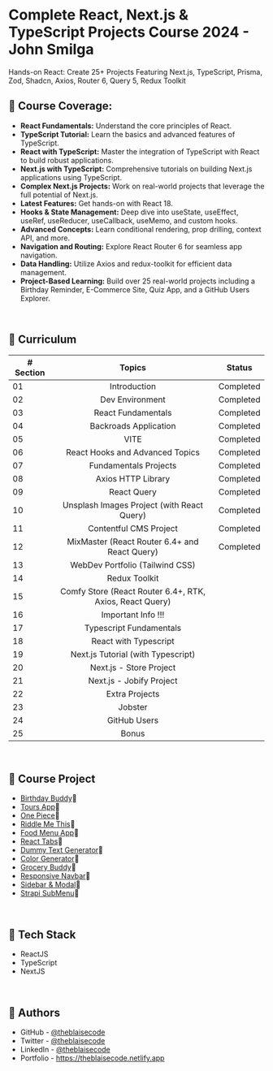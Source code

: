 # Complete React, Next.js & TypeScript Projects Course 2024 - John Smilga
Hands-on React: Create 25+ Projects Featuring Next.js, TypeScript, Prisma, Zod, Shadcn, Axios, Router 6, Query 5, Redux Toolkit


## 🔶 Course Coverage:
- **React Fundamentals:** Understand the core principles of React.
- **TypeScript Tutorial:** Learn the basics and advanced features of TypeScript.
- **React with TypeScript:** Master the integration of TypeScript with React to build robust applications.
- **Next.js with TypeScript:** Comprehensive tutorials on building Next.js applications using TypeScript.
- **Complex Next.js Projects:** Work on real-world projects that leverage the full potential of Next.js.
- **Latest Features:** Get hands-on with React 18.
- **Hooks & State Management:** Deep dive into useState, useEffect, useRef, useReducer, useCallback, useMemo, and custom hooks.
- **Advanced Concepts:** Learn conditional rendering, prop drilling, context API, and more.
- **Navigation and Routing:** Explore React Router 6 for seamless app navigation.
- **Data Handling:** Utilize Axios and redux-toolkit for efficient data management.
- **Project-Based Learning:** Build over 25 real-world projects including a Birthday Reminder, E-Commerce Site, Quiz App, and a GitHub Users Explorer.

<br/>

## 🔶 Curriculum 
| # Section |                                                                           Topics                                                                    |                     Status                     |
| --------- | :-------------------------------------------------------------------------------------------------------------------------------------------------: |------------------------------------------------|
| 01        |                                                                        Introduction                                                                 |                   Completed                    |
| 02        |                                                                      Dev Environment                                                                |                   Completed                    |
| 03        |                                                                     React Fundamentals                                                              |                   Completed                    |
| 04        |                                                                   Backroads Application                                                             |                   Completed                    |
| 05        |                                                                           VITE                                                                      |                   Completed                    |
| 06        |                                                              React Hooks and Advanced Topics                                                        |                   Completed                    |
| 07        |                                                                  Fundamentals Projects                                                              |                   Completed                    |
| 08        |                                                                     Axios HTTP Library                                                              |                   Completed                    |
| 09        |                                                                        React Query                                                                  |                   Completed                    |
| 10        |                                                          Unsplash Images Project (with React Query)                                                 |                   Completed                    |
| 11        |                                                                  Contentful CMS Project                                                             |                   Completed                    |
| 12        |                                                        MixMaster (React Router 6.4+ and React Query)                                                |                   Completed                    |
| 13        |                                                              WebDev Portfolio (Tailwind CSS)                                                        |                                       |
| 14        |                                                                       Redux Toolkit                                                                 |                                       |
| 15        |                                                   Comfy Store (React Router 6.4+, RTK, Axios, React Query)                                          |                                       |
| 16        |                                                                     Important Info !!!                                                              |                                       |
| 17        |                                                                  Typescript Fundamentals                                                            |                                       |
| 18        |                                                                   React with Typescript                                                             |                                       |
| 19        |                                                            Next.js Tutorial (with Typescript)                                                       |                                       |
| 20        |                                                                 Next.js - Store Project                                                             |                                       |
| 21        |                                                                Next.js - Jobify Project                                                             |                                       |
| 22        |                                                                     Extra Projects                                                                  |                                       |
| 23        |                                                                         Jobster                                                                     |                                       |
| 24        |                                                                      GitHub Users                                                                   |                                       |
| 25        |                                                                          Bonus                                                                      |                                       |


<br/>

## 🔶 Course Project
- [Birthday Buddy](https://theblaisecode.github.io/React-Birthday-App/)🔗
- [Tours App](https://theblaisecode.github.io/React-Tours-App/)🔗
- [One Piece](https://theblaisecode.github.io/One-Piece/)🔗
- [Riddle Me This](https://theblaisecode.github.io/Riddle-Me-This/)🔗
- [Food Menu App](https://theblaisecode.github.io/React-Food-Menu/)🔗
- [React Tabs](https://theblaisecode.github.io/React-Tabs/)🔗
- [Dummy Text Generator](https://theblaisecode.github.io/Dummy-Text-Generator/)🔗
- [Color Generator](https://theblaisecode.github.io/Spectrum/)🔗
- [Grocery Buddy](https://theblaisecode.github.io/Grocery-Buddy/)🔗
- [Responsive Navbar](https://theblaisecode.github.io/React-Navbar/)🔗
- [Sidebar & Modal](https://theblaisecode.github.io/React-Side-Nav-and-Modal/)🔗
- [Strapi SubMenu](https://theblaisecode.github.io/React-Strapi-Submenu/)🔗


<br/>

## 🔶 Tech Stack
- ReactJS
- TypeScript
- NextJS

<br/>

## 🔶 Authors
- GitHub - [@theblaisecode](https://github.com/theblaisecode)
- Twitter - [@theblaisecode](https://twitter.com/theblaisecode)
- LinkedIn - [@theblaisecode](https://www.linkedin.com/in/theblaisecode)
- Portfolio - https://theblaisecode.netlify.app
